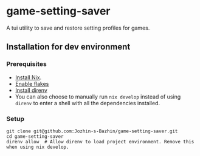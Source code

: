 # game-setting-saver
A tui utility to save and restore setting profiles for games.

## Installation for dev environment
### Prerequisites
- [Install Nix](https://nixos.org/download.html).
- [Enable flakes](https://nixos.wiki/wiki/Flakes)
- [Install direnv](https://direnv.net/docs/installation.html)
- You can also choose to manually run `nix develop` instead of using `direnv` to enter a shell with all the dependencies installed.

### Setup
```
git clone git@github.com:Jozhin-s-Bazhin/game-setting-saver.git
cd game-setting-saver
direnv allow  # Allow direnv to load project environment. Remove this when using nix develop.
```
